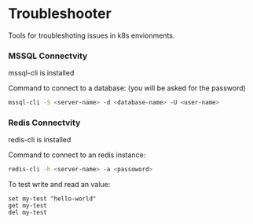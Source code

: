 # Troubleshooter

Tools for troubleshoting issues in k8s envionments.

### MSSQL Connectvity
mssql-cli is installed

Command to connect to a database: (you will be asked for the password)

```bash
mssql-cli -S <server-name> -d <database-name> -U <user-name>
```


### Redis Connectvity
redis-cli is installed

Command to connect to an redis instance: 

```bash
redis-cli -h <server-name> -a <passoword> 
```

To test write and read an value:

```
set my-test "hello-world"
get my-test
del my-test
